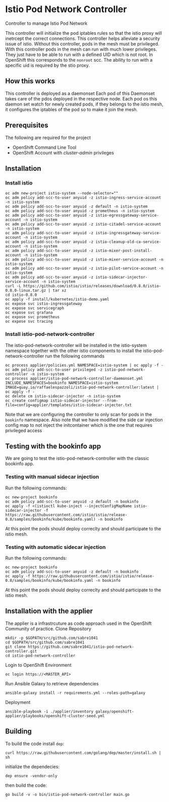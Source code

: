 Istio Pod Network Controller
========================

Controller to manage Istio Pod Network

This controller will initialize the pod iptables rules so that the istio proxy will inetrcept the correct connections.
This controller helps alleviate a security issue of istio. 
Without this controller, pods in the mesh must be privileged.
With this controller pods in the mesh can run with much lower privileges. 
They just have to be able to run with a defined UID which is not root.
In OpenShift this corresponds to the `nonroot` scc.
The ability to run with a specific uid is required by the stio proxy.

## How this works

This controller is deployed as a daemonset
Each pod of this Daemonset takes care of the pdos deployed in the respective node.
Each pod os this daemon set watch for newly created pods, if they belongs to the istio mesh, it configures the iptables of the pod so to make it join the mesh.

## Prerequisites

The following are required for the project

* OpenShift Command Line Tool
* OpenShift Account with _cluster-admin_ privileges

## Installation

### Install istio

```
oc adm new-project istio-system --node-selector=""
oc adm policy add-scc-to-user anyuid -z istio-ingress-service-account -n istio-system
oc adm policy add-scc-to-user anyuid -z default -n istio-system
oc adm policy add-scc-to-user anyuid -z prometheus -n istio-system
oc adm policy add-scc-to-user anyuid -z istio-egressgateway-service-account -n istio-system
oc adm policy add-scc-to-user anyuid -z istio-citadel-service-account -n istio-system
oc adm policy add-scc-to-user anyuid -z istio-ingressgateway-service-account -n istio-system
oc adm policy add-scc-to-user anyuid -z istio-cleanup-old-ca-service-account -n istio-system
oc adm policy add-scc-to-user anyuid -z istio-mixer-post-install-account -n istio-system
oc adm policy add-scc-to-user anyuid -z istio-mixer-service-account -n istio-system
oc adm policy add-scc-to-user anyuid -z istio-pilot-service-account -n istio-system
oc adm policy add-scc-to-user anyuid -z istio-sidecar-injector-service-account -n istio-system
curl -L https://github.com/istio/istio/releases/download/0.8.0/istio-0.8.0-linux.tar.gz | tar xz
cd istio-0.8.0
oc apply -f install/kubernetes/istio-demo.yaml
oc expose svc istio-ingressgateway
oc expose svc servicegraph
oc expose svc grafana
oc expose svc prometheus
oc expose svc tracing
```

### Install istio-pod-network-controller
The istio-pod-network-controller will be installed in the istio-system namespace together with the other istio components
to install the istio-pod-network-controller run the following commands
```
oc process applier/policies.yml NAMESPACE=istio-system | oc apply -f -
oc adm policy add-scc-to-user privileged -z istio-pod-network-controller -n istio-system
oc process applier/istio-pod-network-controller-daemonset.yml INCLUDE_NAMESPACES=bookinfo NAMESPACE=istio-system IMAGE=quay.io/raffaelespazzoli/istio-pod-network-controller:latest | oc apply -f -
oc delete cm istio-sidecar-injector -n istio-system
oc create configmap istio-sidecar-injector --from-file=config=applier/templates/istio-sidecar-injector.txt
```

Note that we are configuring the controller to only scan for pods in the `bookinfo` namespace.
Also note that we have modified the side car injection config map to not inject the initcontainer which is the one that requires privileged access

## Testing with the bookinfo app

We are going to test the istio-pod-network-controller with the classic bookinfo app.


### Testing with manual sidecar injection

Run the following commands:
```
oc new-project bookinfo
oc adm policy add-scc-to-user anyuid -z default -n bookinfo
oc apply -f <(istioctl kube-inject --injectConfigMapName istio-sidecar-injector -f https://raw.githubusercontent.com/istio/istio/release-0.8/samples/bookinfo/kube/bookinfo.yaml) -n bookinfo
```

At this point the pods should deploy correclty and should participate to the istio mesh.

### Testing with automatic sidecar injection 

Run the following commands:
```
oc new-project bookinfo
oc adm policy add-scc-to-user anyuid -z default -n bookinfo
oc apply -f https://raw.githubusercontent.com/istio/istio/release-0.8/samples/bookinfo/kube/bookinfo.yaml -n bookinfo
```

At this point the pods should deploy correclty and should participate to the istio mesh.

## Installation with the applier

The applier is a infrastrcuture as code approach used in the OpenShift Community of practice.
Clone Repository

```
mkdir -p $GOPATH/src/github.com/sabre1041
cd $GOPATH/src/github.com/sabre1041
git clone https://github.com/sabre1041/istio-pod-network-controller.git
cd istio-pod-network-controller
```

Login to OpenShift Environment

```
oc login https://<MASTER_API>
```

Run Ansible Galaxy to retrieve dependencies

```
ansible-galaxy install -r requirements.yml --roles-path=galaxy
```

Deployment

```
ansible-playbook -i ./applier/inventory galaxy/openshift-applier/playbooks/openshift-cluster-seed.yml
```

## Building

To build the code install `dep`:
```
curl https://raw.githubusercontent.com/golang/dep/master/install.sh | sh
```

initialize the dependecies:
```
dep ensure -vendor-only
```
then build the code:
```
go build -v -o bin/istio-pod-network-controller main.go
```






